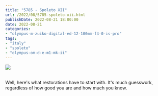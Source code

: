 ```yaml
---
title: "5785 - Spoleto XII"
url: /2022/08/5785-spoleto-xii.html
publishDate: 2022-08-21 18:00:00
date: 2022-08-21
categories:
- "olympus-m-zuiko-digital-ed-12-100mm-f4-0-is-pro"
tags:
- "italy"
- "spoleto"
- "olympus-om-d-e-m1-mk-ii"
---
```

<div class="container">
<div class="center"><a target="_blank" href="https://d25zfm9zpd7gm5.cloudfront.net/1200x1200/2019/20190906_144825_lr.jpg"><img class="webfeedsFeaturedVisual" src="https://d25zfm9zpd7gm5.cloudfront.net/0600x0600/2019/20190906_144825_lr.jpg" /></a></div>
</div>
<br />

Well, here's what restorations have to start with. It's much
guesswork, regardless of how good you are and how much you
know.
